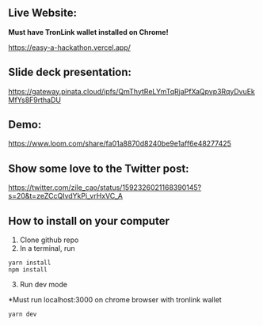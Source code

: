 ## Live Website:

**Must have TronLink wallet installed on Chrome!**

https://easy-a-hackathon.vercel.app/


## Slide deck presentation: 

https://gateway.pinata.cloud/ipfs/QmThytReLYmTqRjaPfXaQpvp3RqyDvuEkMfYs8F9rthaDU


## Demo:

https://www.loom.com/share/fa01a8870d8240be9e1aff6e48277425


## Show some love to the Twitter post:

https://twitter.com/zile_cao/status/1592326021168390145?s=20&t=zeZCcQIvdYkPi_vrHxVC_A



## How to install on your computer 

1. Clone github repo
2. In a terminal, run 

```
yarn install 
npm install
```

3. Run dev mode

*Must run localhost:3000 on chrome browser with tronlink wallet

```
yarn dev
```
